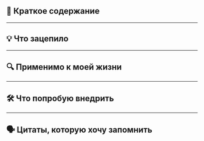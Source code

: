 ## 🧠 Краткое содержание


---
## 💡 Что зацепило



---
## 🔍 Применимо к моей жизни



---
## 🛠 Что попробую внедрить



---
## 🗣 Цитаты, которую хочу запомнить

> 